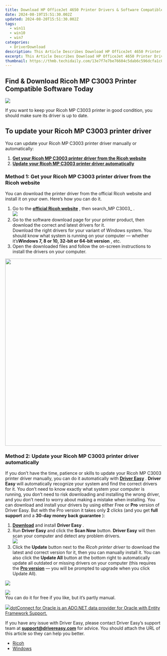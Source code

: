```yaml
---
title: Download HP OfficeJet 4650 Printer Drivers & Software Compatible with Windows PCs
date: 2024-08-19T15:51:30.002Z
updated: 2024-08-20T15:51:30.002Z
tags:
  - win11
  - win10
  - win7
categories:
  - DriverDownload
description: This Article Describes Download HP OfficeJet 4650 Printer Drivers & Software Compatible with Windows PCs
excerpt: This Article Describes Download HP OfficeJet 4650 Printer Drivers & Software Compatible with Windows PCs
thumbnail: https://thmb.techidaily.com/13e7f7e7be76604c5dab6c596dcfa1c029fcc151622c342e3e61d624bd5a3ac1.jpg
---
```


## Find & Download Ricoh MP C3003 Printer Compatible Software Today

![](https://images.drivereasy.com/wp-content/uploads/2018/09/img_5b90df0bdd55f-228x300.jpg)

If you want to keep your Ricoh MP C3003 printer in good condition, you should make sure its driver is up to date.

## To update your Ricoh MP C3003 printer driver

You can update your Ricoh MP C3003 printer driver manually or automatically:

1. [**Get your Ricoh MP C3003 printer driver from the Ricoh website**](https://tools.techidaily.com/drivereasy/download/)
2. [**Update your Ricoh MP C3003 printer driver automatically**](https://tools.techidaily.com/drivereasy/download/)

### Method 1: Get your Ricoh MP C3003 printer driver from the Ricoh website

You can download the printer driver from the official Ricoh website and install it on your own. Here’s how you can do it.

1. Go to the **[official Ricoh website](https://www.ricoh-usa.com/)**  , then search_MP C3003_ .  
![](https://images.drivereasy.com/wp-content/uploads/2018/09/img_5b90df5a0621c.jpg)
2. Go to the software download page for your printer product, then download the correct and latest drivers for it.  
 Download the right drivers for your variant of Windows system. You should know what system is running on your computer — whether it’s**Windows 7, 8 or 10, 32-bit or 64-bit version** , etc.
3. Open the downloaded files and follow the on-screen instructions to install the drivers on your computer.

<!-- affiliate ads begin -->
<a href="https://appsumo.8odi.net/c/5597632/2087484/7443" target="_top" id="2087484"><img src="//a.impactradius-go.com/display-ad/7443-2087484" border="0" alt="" width="1200" height="600"/></a><img height="0" width="0" src="https://appsumo.8odi.net/i/5597632/2087484/7443" style="position:absolute;visibility:hidden;" border="0" />
<!-- affiliate ads end -->
### Method 2: Update your Ricoh MP C3003 printer driver automatically

If you don’t have the time, patience or skills to update your Ricoh MP C3003 printer driver manually, you can do it automatically with [**Driver Easy**](https://tools.techidaily.com/drivereasy/download/) . **Driver Easy**  will automatically recognize your system and find the correct drivers for it. You don’t need to know exactly what system your computer is running, you don’t need to risk downloading and installing the wrong driver, and you don’t need to worry about making a mistake when installing.  You can download and install your drivers by using either Free or **Pro**  version of Driver Easy. But with the Pro version it takes only **2**  clicks (and you get **full support** and a **30-day money back guarantee** ):

1. [**Download**](https://tools.techidaily.com/drivereasy/download/) and install **Driver Easy** .
2. Run **Driver Easy** and click the **Scan Now** button. **Driver Easy**  will then scan your computer and detect any problem drivers.  
![](https://images.drivereasy.com/wp-content/uploads/2018/09/img_5b8f8b5a6d802.jpg)
3. Click the **Update**  button next to the _Ricoh printer driver_ to download the latest and correct version for it, then you can manually install it. You can also click the **Update All**  button at the bottom right to automatically update all outdated or missing drivers on your computer (this requires the **[Pro version](https://tools.techidaily.com/drivereasy/download/)**  — you will be prompted to upgrade when you click Update All).  
<!-- affiliate ads begin -->
<a href="https://shop.incomedia.eu/order/checkout.php?PRODS=39655089&QTY=1&AFFILIATE=108875&CART=1"><img src="https://incomedia.eu/files/images/affiliates/wa/01_WA_728x90.jpg" border="0"></a>
<!-- affiliate ads end -->
![](https://images.drivereasy.com/wp-content/uploads/2018/09/img_5b8f8b7fab967.jpg)  
 You can do it for free if you like, but it’s partly manual.
<!-- affiliate ads begin -->
<a href="https://checkout.devart.com/order/checkout.php?PRODS=5023555&QTY=1&AFFILIATE=108875&CART=1"><img src="https://secure.avangate.com/images/merchant/45b430710ad04765a6afd58d9d9fafca/products/dotConnect_O.png" border="0">dotConnect for Oracle is an ADO.NET data provider for Oracle with Entity Framework Support.</a>
<!-- affiliate ads end -->

 If you have any issue with Driver Easy, please contact Driver Easy’s support team at **[support@drivereasy.com](https://tools.techidaily.com/drivereasy/download/)**  for advice. You should attach the URL of this article so they can help you better.

* [Ricoh](https://tools.techidaily.com/drivereasy/download/)
* [Windows](https://tools.techidaily.com/drivereasy/download/)

<ins class="adsbygoogle"
     style="display:block"
     data-ad-format="autorelaxed"
     data-ad-client="ca-pub-7571918770474297"
     data-ad-slot="1223367746"></ins>



<ins class="adsbygoogle"
     style="display:block"
     data-ad-client="ca-pub-7571918770474297"
     data-ad-slot="8358498916"
     data-ad-format="auto"
     data-full-width-responsive="true"></ins>


